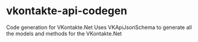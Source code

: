 # vkontakte-api-codegen
Code generation for VKontakte.Net
Uses VKApiJsonSchema to generate all the models and methods for the VKontakte.Net
